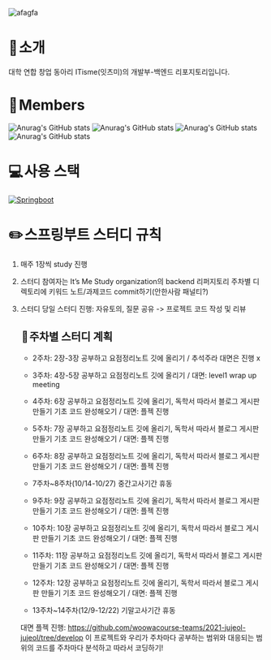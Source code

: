 ![afagfa](https://github.com/user-attachments/assets/d51a8282-72e3-4eee-b793-3819bde93942)


# 👋 소개
대학 연합 창업 동아리 ITisme(잇츠미)의 개발부-백엔드 리포지토리입니다.

# 🙍 Members
![Anurag's GitHub stats](https://github-readme-stats.vercel.app/api?username=oooooming&theme=radical&show_icons=true)
![Anurag's GitHub stats](https://github-readme-stats.vercel.app/api?username=glasslim&theme=tokyonight&show_icons=true)
![Anurag's GitHub stats](https://github-readme-stats.vercel.app/api?username=kwonyonghyun&theme=vue-dark&show_icons=true)
![Anurag's GitHub stats](https://github-readme-stats.vercel.app/api?username=wbwhdrhadl&theme=vue-dark&show_icons=true)

# 💻 사용 스택
[![Springboot](https://img.shields.io/badge/Springboot-5-orange)](https://developer.mozilla.org/en-US/docs/Web/Springboot)

# ✏️ 스프링부트 스터디 규칙

1. 매주 1장씩 study 진행
2. 스터디 참여자는 It’s Me Study organization의 backend 리퍼지토리 주차별 디렉토리에 키워드 노트/과제코드 commit하기(안한사람 패널티?)
3. 스터디 당일 스터디 진행: 자유토의, 질문 공유 -> 프로젝트 코드 작성 및 리뷰

   ##  📅 주차별 스터디 계획

   - 2주차: 2장-3장 공부하고 요점정리노트 깃에 올리기 / 추석주라 대면은 진행 x
   
   - 3주차: 4장-5장 공부하고 요점정리노트 깃에 올리기 / 대면: level1 wrap up meeting
   
   - 4주차: 6장 공부하고 요점정리노트 깃에 올리기, 독학서 따라서 블로그 게시판 만들기 기초 코드 완성해오기 / 대면: 플젝 진행
   
   - 5주차: 7장 공부하고 요점정리노트 깃에 올리기, 독학서 따라서 블로그 게시판 만들기 기초 코드 완성해오기 / 대면: 플젝 진행

   - 6주차: 8장 공부하고 요점정리노트 깃에 올리기, 독학서 따라서 블로그 게시판 만들기 기초 코드 완성해오기 / 대면: 플젝 진행

   - 7주차~8주차(10/14-10/27) 중간고사기간 휴동

   - 9주차: 9장 공부하고 요점정리노트 깃에 올리기, 독학서 따라서 블로그 게시판 만들기 기초 코드 완성해오기 / 대면: 플젝 진행
   
   - 10주차: 10장 공부하고 요점정리노트 깃에 올리기, 독학서 따라서 블로그 게시판 만들기 기초 코드 완성해오기 / 대면: 플젝 진행
   
   - 11주차: 11장 공부하고 요점정리노트 깃에 올리기, 독학서 따라서 블로그 게시판 만들기 기초 코드 완성해오기 / 대면: 플젝 진행
   
   - 12주차: 12장 공부하고 요점정리노트 깃에 올리기, 독학서 따라서 블로그 게시판 만들기 기초 코드 완성해오기 / 대면: 플젝 진행
   
   - 13주차~14주차(12/9-12/22) 기말고사기간 휴동

   대면 플젝 진행: https://github.com/woowacourse-teams/2021-jujeol-jujeol/tree/develop 이 프로젝트와 우리가 주차마다 공부하는 범위와 대응되는 범위의 코드를 주차마다 분석하고 따라서 코딩하기!

